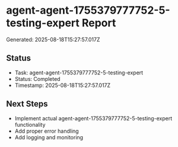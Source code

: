 # agent-agent-1755379777752-5-testing-expert Report

Generated: 2025-08-18T15:27:57.017Z

## Status
- Task: agent-agent-1755379777752-5-testing-expert
- Status: Completed
- Timestamp: 2025-08-18T15:27:57.017Z

## Next Steps
- Implement actual agent-agent-1755379777752-5-testing-expert functionality
- Add proper error handling
- Add logging and monitoring
